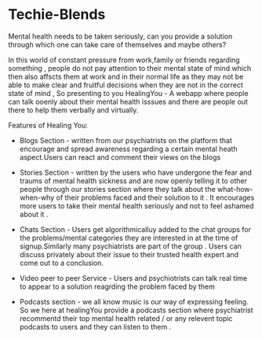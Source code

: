 # Techie-Blends
Mental health needs to be taken seriously, can you provide a solution through which one can take care of themselves and maybe others?



In this world of constant pressure from work,family or friends regarding something , people do not pay attention to their mental state of mind which then also affscts them at work and in their normal life as they may not be able to  make clear and fruitful decisions when they are not in the correct state of mind , So presenting to you 
HealingYou - A webapp where people can talk ooenly about their mental health isssues and there are people out there to help them verbally and virtually.

Features of Healing You:
- Blogs Section - written from our psychiatrists on the platform that encourage and spread awareness regarding a certain mental heath aspect.Users can react and comment their views on the blogs 

- Stories Section - written by the users who have undergone the fear and traums of mental health sickness and are now openly telling it to other people through our stories section where they talk about the what-how-when-why of their problems faced and their solution to it . It encourages more users to take their mental health seriously and not to feel ashamed about it .

- Chats Section - Users get algorithmicalluy added to the chat groups for the  problems/mental categories they are interested in at the time of signup.Similarly many psychiatrists are part of the group . Users can discuss privately about their issue to their trusted health expert and come out to a conclusion.

- Video peer to peer Service - Users and psychiotrists can talk real time to appear to a solution reagrding the problem faced by them 


- Podcasts section - we all know music is our way of expressing feeling. So we here at healingYou provide a podcasts section where psychiatrist recommentd their top mental health related / or any relevent topic podcasts to users and they can listen to them .
